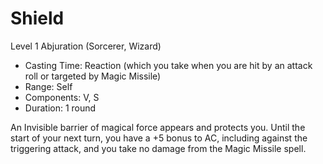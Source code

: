 # Shield
Level 1 Abjuration (Sorcerer, Wizard)

- Casting Time: Reaction (which you take when you are hit by an attack roll or targeted by Magic Missile)
- Range: Self
- Components: V, S
- Duration: 1 round

An Invisible barrier of magical force appears and protects you. Until the start of your next turn, you have a +5 bonus to AC, including against the triggering attack, and you take no damage from the Magic Missile spell.
